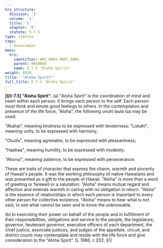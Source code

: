 ```yaml
---
hrs_structure:
  division: '1'
  volume: '1'
  title: '1'
  chapter: '5'
  statute: 5-7.5
type: statute
tags:
  - Government
menu:
  hrs:
    identifier: HRS_0005-0007_0005
    parent: HRS0005
    name: 5-7.5 "Aloha Spirit"
weight: 8030
title: '"Aloha Spirit"'
full_title: 5-7.5 "Aloha Spirit"
---
```

**[§5-7.5] "Aloha Spirit".** (a) "Aloha Spirit" is the coordination of mind and heart within each person. It brings each person to the self. Each person must think and emote good feelings to others. In the contemplation and presence of the life force, "Aloha", the following unuhi laula loa may be used:

"Akahai", meaning kindness to be expressed with tenderness; "Lokahi", meaning unity, to be expressed with harmony;

"Oluolu", meaning agreeable, to be expressed with pleasantness;

"Haahaa", meaning humility, to be expressed with modesty;

"Ahonui", meaning patience, to be expressed with perseverance.

These are traits of character that express the charm, warmth and sincerity of Hawaii's people. It was the working philosophy of native Hawaiians and was presented as a gift to the people of Hawaii. "Aloha" is more than a word of greeting or farewell or a salutation. "Aloha" means mutual regard and affection and extends warmth in caring with no obligation in return. "Aloha" is the essence of relationships in which each person is important to every other person for collective existence. "Aloha" means to hear what is not said, to see what cannot be seen and to know the unknowable.

(b) In exercising their power on behalf of the people and in fulfillment of their responsibilities, obligations and service to the people, the legislature, governor, lieutenant governor, executive officers of each department, the chief justice, associate justices, and judges of the appellate, circuit, and district courts may contemplate and reside with the life force and give consideration to the "Aloha Spirit". [L 1986, c 202, §1]